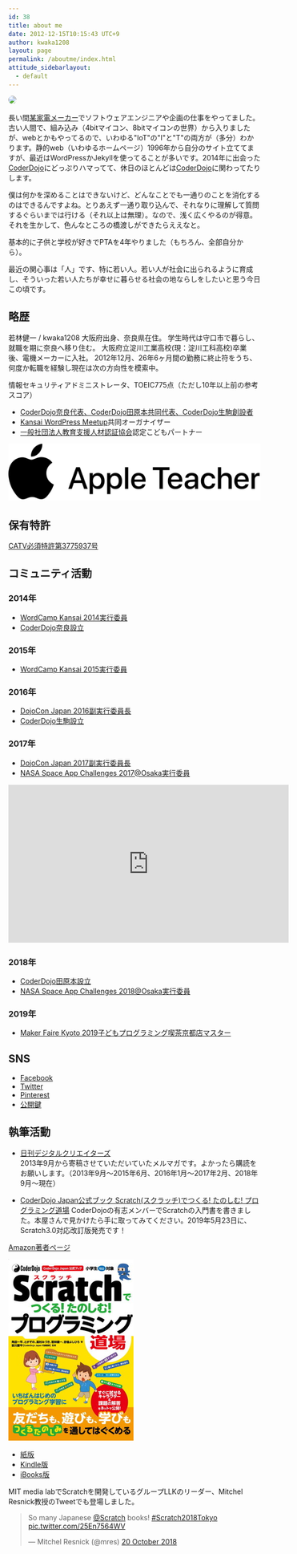 ```yaml
---
id: 38
title: about me
date: 2012-12-15T10:15:43 UTC+9
author: kwaka1208
layout: page
permalink: /aboutme/index.html
attitude_sidebarlayout:
  - default
---
```

<img src="https://avatars.githubusercontent.com/{{ page.author }}" style="border-radius: 64px; width: 128px;">

長い間[某家電メーカー](http://www.sharp.co.jp/)でソフトウェアエンジニアや企画の仕事をやってました。古い人間で、組み込み（4bitマイコン、8bitマイコンの世界）から入りましたが、webとかもやってるので、いわゆる"IoT"の"I"と"T"の両方が（多分）わかります。静的web（いわゆるホームページ）1996年から自分のサイト立ててますが、最近はWordPressかJekyllを使ってることが多いです。2014年に出会った[CoderDojo](https://coderdojo.com/)にどっぷりハマってて、休日のほとんどは[CoderDojo](https://coderdojo.com/)に関わってたりします。

僕は何かを深めることはできないけど、どんなことでも一通りのことを消化するのはできるんですよね。とりあえず一通り取り込んで、それなりに理解して質問するぐらいまでは行ける（それ以上は無理）。なので、浅く広くやるのが得意。それを生かして、色んなところの橋渡しができたらええなと。

基本的に子供と学校が好きでPTAを4年やりました（もちろん、全部自分から）。

最近の関心事は「人」です、特に若い人。若い人が社会に出られるように育成し、そういった若い人たちが幸せに暮らせる社会の地ならしをしたいと思う今日この頃です。

## 略歴
若林健一 / kwaka1208
大阪府出身、奈良県在住。
学生時代は守口市で暮らし、就職を期に奈良へ移り住む。
大阪府立淀川工業高校(現：淀川工科高校)卒業後、電機メーカーに入社。
2012年12月、26年6ヶ月間の勤務に終止符をうち、何度か転職を経験し現在は次の方向性を模索中。

情報セキュリティアドミニストレータ、TOEIC775点（ただし10年以上前の参考スコア）

- [CoderDojo奈良代表、CoderDojo田原本共同代表、CoderDojo生駒創設者](/CoderDojo)
- [Kansai WordPress Meetup](https://www.meetup.com/ja-JP/Kansai-WordPress-Meetup/)共同オーガナイザー
- [一般社団法人教育支援人材認証協会](http://jactes.or.jp/)認定こどもパートナー

![Apple Teacher](/assets/images/aboutme/AppleTeacher_black.svg)

## 保有特許
[CATV必須特許第3775937号](https://pat.reserge.net/PatentDocument.php?an=1999074026&dbid=JPP)

## コミュニティ活動
### 2014年
- [WordCamp Kansai 2014実行委員](https://kansai.wordcamp.org/2014/organizers)
- [CoderDojo奈良設立](https://coderdojo-nara-ikoma.github.io/)

### 2015年
- [WordCamp Kansai 2015実行委員](https://kansai.wordcamp.org/2015/organizers/)

### 2016年
- [DojoCon Japan 2016副実行委員長](https://dojocon2016.coderdojo.jp/)
- [CoderDojo生駒設立](https://coderdojo-nara-ikoma.github.io/)

### 2017年
- [DojoCon Japan 2017副実行委員長](https://dojocon2017.coderdojo.jp/)
- [NASA Space App Challenges 2017@Osaka実行委員](https://spaceappschallenge.space/home/)

<iframe width="560" height="315" src="https://www.youtube.com/embed/Cjv31P7O3O4" frameborder="0" allow="autoplay; encrypted-media" allowfullscreen></iframe>

### 2018年
- [CoderDojo田原本設立](https://coderdojo-tawaramoto.github.io/)
- [NASA Space App Challenges 2018@Osaka実行委員](https://spaceappschallenge.space/)

### 2019年
- [Maker Faire Kyoto 2019子どもプログラミング喫茶京都店マスター](https://pgmsaloon4kids.github.io/kyoto/)

## SNS
- [Facebook](https://facebook.com/kwaka1208)
- [Twitter](https://twitter.com/kwaka1208)
- [Pinterest](http://www.pinterest.com/kwaka1208/)
- [公開鍵](https://github.com/kwaka1208.keys)

## 執筆活動
- [日刊デジタルクリエイターズ](http://bn.dgcr.com/archives/%E8%8B%A5%E6%9E%97%E5%81%A5%E4%B8%80/)  
2013年9月から寄稿させていただいていたメルマガです。よかったら購読をお願いします。（2013年9月〜2015年6月、2016年1月～2017年2月、2018年9月〜現在）

- [CoderDojo Japan公式ブック Scratch(スクラッチ)でつくる! たのしむ! プログラミング道場](http://amzn.asia/7KsdVCQ)
CoderDojoの有志メンバーでScratchの入門書を書きました。本屋さんで見かけたら手に取ってみてください。2019年5月23日に、Scratch3.0対応改訂版発売です！

[Amazon著者ページ](https://www.amazon.co.jp/-/e/B01MY6BF57)

[![CoderDojo Japan公式ブック Scratch(スクラッチ)でつくる! たのしむ! プログラミング道場](/assets/images/aboutme/scratch.jpg)](http://amzn.asia/7KsdVCQ)

- [紙版](http://amzn.asia/7KsdVCQ)
- [Kindle版](http://amzn.asia/gcTXZ83)
- [iBooks版](https://itunes.apple.com/jp/book/coderdojo-japan-gong-shibukku/id1189875071?l=en&mt=11)

MIT media labでScratchを開発しているグループLLKのリーダー、Mitchel Resnick教授のTweetでも登場しました。
<blockquote class="twitter-tweet" data-lang="en-gb"><p lang="en" dir="ltr">So many Japanese <a href="https://twitter.com/scratch?ref_src=twsrc%5Etfw">@Scratch</a> books! <a href="https://twitter.com/hashtag/Scratch2018Tokyo?src=hash&amp;ref_src=twsrc%5Etfw">#Scratch2018Tokyo</a> <a href="https://t.co/25En7564WV">pic.twitter.com/25En7564WV</a></p>&mdash; Mitchel Resnick (@mres) <a href="https://twitter.com/mres/status/1053779491288363008?ref_src=twsrc%5Etfw">20 October 2018</a></blockquote>
<script async src="https://platform.twitter.com/widgets.js" charset="utf-8"></script>
